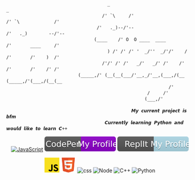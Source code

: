 ```
                                      _                                           _                    
                                    /' `\     /'                                /' `\             /'   
                                  /'   ._)--/'--                              /'   ._)        --/'--   
                                 (____    /' O  O ____  ____                /'       ____     /'       
                                      ) /' /' /' '  _/''  _/'/'    /      /'       /'    )  /'         
                                    /'/' /' /'   _/'   _/' /'    /'     /'       /'    /' /'           
                           (_____,/' (__(__(___/'__,_/'__,(___,/(__    (_____,/'(___,/(__(__           
                                                             /'                                        
                                                     /     /'                                          
                                                    (___,/' 
                                                    
                                               𝙈𝙮 𝙘𝙪𝙧𝙧𝙚𝙣𝙩 𝙥𝙧𝙤𝙟𝙚𝙘𝙩 𝙞𝙨 𝙗𝙛𝙢
                                     𝘾𝙪𝙧𝙧𝙚𝙣𝙩𝙡𝙮 𝙡𝙚𝙖𝙧𝙣𝙞𝙣𝙜 𝙋𝙮𝙩𝙝𝙤𝙣 𝙖𝙣𝙙 𝙬𝙤𝙪𝙡𝙙 𝙡𝙞𝙠𝙚 𝙩𝙤 𝙡𝙚𝙖𝙧𝙣 𝘾++
```
<div>
<p align="center"> <a href="https://www.paypal.com/donate/?hosted_button_id=PGKYAAVEQU5BW" target="_Blank"> <img  src="https://img.shields.io/badge/Donate-PayPal-green.svg" alt="JavaScript"/></a> <a href="https://codepen.io/stiizzycat" target="_Blank" ><img src="https://raw.githubusercontent.com/StiizzyCat/StiizzyCat/main/Assets/Assets/CodePen.svg" alt="codepen"/></a> <a href="https://replit.com/@StiizzyCat0001" target="_Blank"><img src="https://raw.githubusercontent.com/StiizzyCat/StiizzyCat/main/Assets/Assets/ReplIt.svg" alt="repl"/> </a>
 
<p align="center"> <img src="https://raw.githubusercontent.com/StiizzyCat/StiizzyCat/main/Assets/Assets/Javascript.png" alt="JavaScript" width="40" height="40"/> <img src="https://raw.githubusercontent.com/StiizzyCat/StiizzyCat/main/Assets/Assets/HTML.png" alt="HTML" width="40" height="40"/> <image src="https://raw.githubusercontent.com/StiizzyCat/StiizzyCat/main/Assets/Assets/CSS.png" alt="css" width="40" height="40"/> <image src="https://raw.githubusercontent.com/StiizzyCat/StiizzyCat/main/Assets/Assets/Node.png"  alt="Node" width="40" height="40"/> <image src="https://profilinator.rishav.dev/skills-assets/cplusplus-original.svg" alt="C++" width="40" height="40"/> <image src="https://raw.githubusercontent.com/StiizzyCat/StiizzyCat/main/Assets/Assets/python.png" alt="Python" width="40" height="40"/> 

